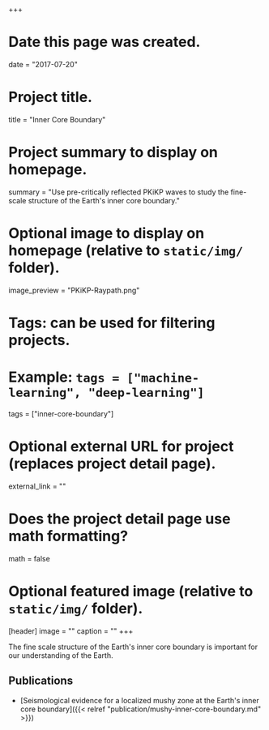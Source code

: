 +++
# Date this page was created.
date = "2017-07-20"

# Project title.
title = "Inner Core Boundary"

# Project summary to display on homepage.
summary = "Use pre-critically reflected PKiKP waves to study the fine-scale structure of the Earth's inner core boundary."

# Optional image to display on homepage (relative to `static/img/` folder).
image_preview = "PKiKP-Raypath.png"

# Tags: can be used for filtering projects.
# Example: `tags = ["machine-learning", "deep-learning"]`
tags = ["inner-core-boundary"]

# Optional external URL for project (replaces project detail page).
external_link = ""

# Does the project detail page use math formatting?
math = false

# Optional featured image (relative to `static/img/` folder).
[header]
image = ""
caption = ""
+++

The fine scale structure of the Earth's inner core boundary is important for
our understanding of the Earth.

## Publications

- [Seismological evidence for a localized mushy zone at the Earth's inner core boundary]({{< relref "publication/mushy-inner-core-boundary.md" >}})
